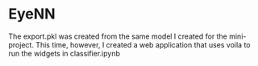 # EyeNN
The export.pkl was created from the same model I created for the mini-project. This time, however, I created a web application that uses voila to run the widgets in classifier.ipynb
